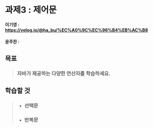 # 과제3 : 제어문

#### 이기영 : https://velog.io/@ha_bu/%EC%A0%9C%EC%96%B4%EB%AC%B8
#### 윤주찬 : 

## 목표
> ### 자바가 제공하는 다양한 연산자를 학습하세요.

## 학습할 것
> - ### 선택문
> 
> - ### 반복문
